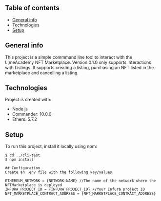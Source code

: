 ## Table of contents

- [General info](#general-info)
- [Technologies](#technologies)
- [Setup](#setup)

## General info

This project is a simple commmand line tool to interact with the L¡meAcademy NFT Marketplace.
Version 0.1.0 only supports interactions with Listings. It supports creating a listing, purchasing an NFT listed in the marketplace and cancelling a listing.

## Technologies

Project is created with:

- Node js
- Commander: 10.0.0
- Ethers: 5.7.2

## Setup

To run this project, install it locally using npm:

```
$ cd ../cli-test
$ npm install

## Configuration
Create an .env file with the following key/values

ETHEREUM_NETWORK = {NETWORK-NAME} //The name of the network where the NFTMarketplace is deployed
INFURA_PROJECT_ID = {INFURA_PROJECT_ID} //Your Infura project ID
NFT_MARKETPLACE_CONTRACT_ADDRESS = {NFT_MARKETPLACE_CONTRACT_ADDRESS}
```
